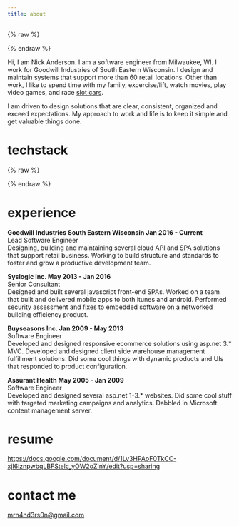 ```yaml
---
title: about
---
```


 {% raw %}
<!--<br/><div class="row"><div class="col-xs-6"> <img src="/images/lead_large.jpg"/></div></div><br/>-->
{% endraw %}

Hi, I am Nick Anderson. I am a software engineer from Milwaukee, WI. I work for Goodwill Industries of South Eastern Wisconsin. I design and maintain systems that support more than 60 retail locations. Other than work, I like to spend time with my family, excercise/lift, watch movies, play video games, and race [slot cars](https://en.wikipedia.org/wiki/Slot_car).

I am driven to design solutions that are clear, consistent, organized and exceed expectations. My approach to work and life is to keep it simple and get valuable things done.

# techstack
{% raw %}

<div class="row">   <div id="f-techstack" class="col-xs-6 col-sm-5 col-md-4">

  </div>   <div id="b-techstack" class="col-xs-6 col-sm-5 col-md-4">   </div> </div> {% endraw %}

# experience
**Goodwill Industries South Eastern Wisconsin Jan 2016 - Current**<br>Lead Software Engineer<br>Designing, building and maintaining several cloud API and SPA solutions that support retail business. Working to build structure and standards to foster and grow a productive development team.

**Syslogic Inc. May 2013 - Jan 2016**<br>Senior Consultant<br>Designed and built several javascript front-end SPAs. Worked on a team that built and delivered mobile apps to both itunes and android. Performed security assessment and fixes to embedded software on a networked building efficiency product.

**Buyseasons Inc. Jan 2009 - May 2013**<br>Software Engineer<br>Developed and designed responsive ecommerce solutions using asp.net 3.* MVC. Developed and designed client side warehouse management fulfillment solutions. Did some cool things with dynamic products and UIs that responded to product configuration.

**Assurant Health May 2005 - Jan 2009**<br>Software Engineer<br>Developed and designed several asp.net 1-3.* websites. Did some cool stuff with targeted marketing campaigns and analytics. Dabbled in Microsoft content management server.  


# resume  
https://docs.google.com/document/d/1Lv3HPAoF0TkCC-xjI6iznpwbqLBFStelc_yOW2oZInY/edit?usp=sharing


# contact me
[mrn4nd3rs0n@gmail.com](mailto:mrn4nd3rs0n@gmail.com)
